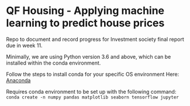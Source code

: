 # QF Housing - Applying machine learning to predict house prices

Repo to document and record progress for Investment society final report due in week 11.

Minimally, we are using Python version 3.6 and above, which can be installed within the conda environment.

Follow the steps to install conda for your specific OS environment Here: [Anaconda](https://docs.conda.io/projects/conda/en/latest/user-guide/install/index.html)

Requires conda environment to be set up with the following command: \
`conda create -n numpy pandas matplotlib seaborn tensorflow jupyter `
